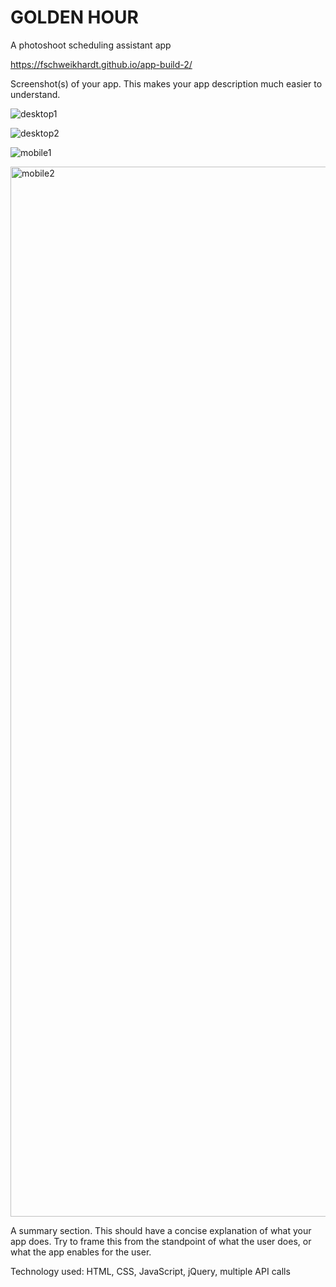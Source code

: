# GOLDEN HOUR

A photoshoot scheduling assistant app

https://fschweikhardt.github.io/app-build-2/

Screenshot(s) of your app. This makes your app description much easier to understand.

![desktop1](https://user-images.githubusercontent.com/62970261/96067308-71e22b00-0e67-11eb-801e-f6e0935b1d1d.png)

![desktop2](https://user-images.githubusercontent.com/62970261/96067411-afdf4f00-0e67-11eb-921e-bce2b0936f95.png)

![mobile1](https://user-images.githubusercontent.com/62970261/96067426-ba014d80-0e67-11eb-915e-0538f56e5c10.png)

<img width="1680" alt="mobile2" src="https://user-images.githubusercontent.com/62970261/96067486-d69d8580-0e67-11eb-998f-a298e69db660.png">

A summary section. This should have a concise explanation of what your app does. Try to frame this from the standpoint of what the user does, or what the app enables for the user.

Technology used: HTML, CSS, JavaScript, jQuery, multiple API calls
